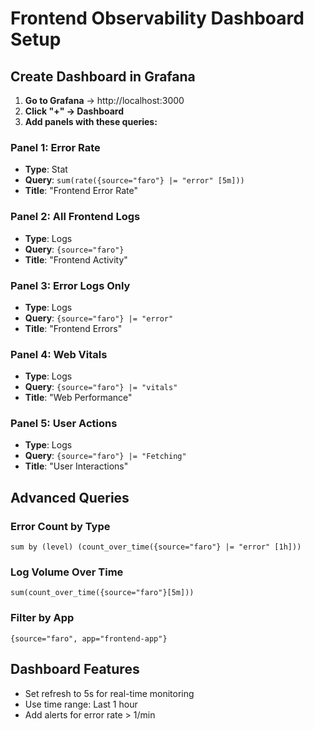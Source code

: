 # Frontend Observability Dashboard Setup

## Create Dashboard in Grafana

1. **Go to Grafana** → http://localhost:3000
2. **Click "+" → Dashboard**
3. **Add panels with these queries:**

### Panel 1: Error Rate
- **Type**: Stat
- **Query**: `sum(rate({source="faro"} |= "error" [5m]))`
- **Title**: "Frontend Error Rate"

### Panel 2: All Frontend Logs
- **Type**: Logs
- **Query**: `{source="faro"}`
- **Title**: "Frontend Activity"

### Panel 3: Error Logs Only
- **Type**: Logs  
- **Query**: `{source="faro"} |= "error"`
- **Title**: "Frontend Errors"

### Panel 4: Web Vitals
- **Type**: Logs
- **Query**: `{source="faro"} |= "vitals"`
- **Title**: "Web Performance"

### Panel 5: User Actions
- **Type**: Logs
- **Query**: `{source="faro"} |= "Fetching"`
- **Title**: "User Interactions"

## Advanced Queries

### Error Count by Type
```
sum by (level) (count_over_time({source="faro"} |= "error" [1h]))
```

### Log Volume Over Time
```
sum(count_over_time({source="faro"}[5m]))
```

### Filter by App
```
{source="faro", app="frontend-app"}
```

## Dashboard Features
- Set refresh to 5s for real-time monitoring
- Use time range: Last 1 hour
- Add alerts for error rate > 1/min
